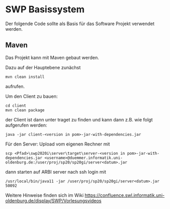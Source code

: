 SWP Basissystem
===============

Der folgende Code sollte als Basis für das Software Projekt verwendet werden.


Maven
-----
Das Projekt kann mit Maven gebaut werden.

Dazu auf der Hauptebene zunächst

<pre><code>mvn clean install
</code></pre>

aufrufen.

Um den Client zu bauen:
<pre><code>cd client
mvn clean package
</code></pre>

der Client ist dann unter traget zu finden und kann dann z.B. wie folgt aufgerufen werden:

```cd target
java -jar client-<version in pom>-jar-with-dependencies.jar
```

Für den Server:
Upload vom eigenen Rechner mit
```
scp <Pfad>\swp2020i\server\target\server-<version in pom>-jar-with-dependencies.jar <username>@duemmer.informatik.uni-oldenburg.de:/user/proj/sp20/sp20gi/server<datum>.jar
```

dann starten auf ARBI server nach ssh login mit
```
/usr/local/bin/java11 -jar /user/proj/sp20/sp20gi/server<datum>.jar 50092
```


Weitere Hinweise finden sich im Wiki https://confluence.swl.informatik.uni-oldenburg.de/display/SWP/Vorlesungsvideos


